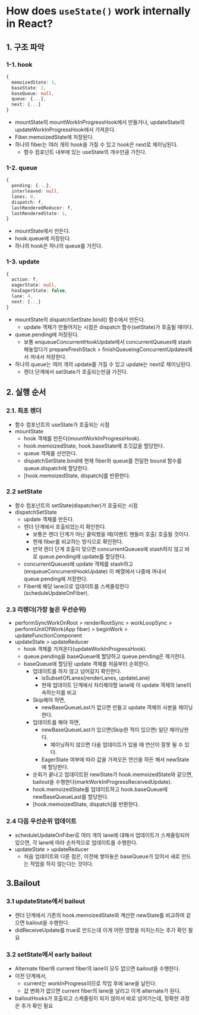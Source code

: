 # How does `useState()` work internally in React?

## 1. 구조 파악

### 1-1. hook

```ts
{
  memoizedState: 1,
  baseState: 1,
  baseQueue: null,
  queue: {...},
  next: {...}
}
```

- mountState의 mountWorkInProgressHook에서 만들거나, updateState의 updateWorkInProgressHook에서 가져온다.
- Fiber.memoizedState에 저장된다.
- 하나의 fiber는 여러 개의 hook을 가질 수 있고 hook은 next로 체이닝된다.
  - 함수 컴포넌트 내부에 있는 useState의 개수만큼 가진다.

### 1-2. queue

```ts
{
  pending: {...},
  interleaved: null,
  lanes: 0,
  dispatch: f,
  lastRenderedReducer: f,
  lastRenderedState: 1,
}
```

- mountState에서 만든다.
- hook.queue에 저장된다.
- 하나의 hook은 하나의 queue를 가진다.

### 1-3. update

```ts
{
  action: f,
  eagerState: null,
  hasEagerState: false,
  lane: 4,
  next: {...}
}
```

- mountState의 dispatchSetState.bind() 함수에서 만든다.
  - update 객체가 만들어지는 시점은 dispatch 함수(setState)가 호출될 때이다.
- queue.pending에 저장된다.
  - 보통 enqueueConcurrentHookUpdate에서 concurrentQueues에 stash 해놓았다가 prepareFreshStack > finishQueueingConcurrentUpdates에서 꺼내서 저장한다.
- 하나의 queue는 여러 개의 update를 가질 수 있고 update는 next로 체이닝된다.
  - 렌더 단계에서 setState가 호출되는만큼 가진다.

## 2. 실행 순서

### 2.1. 최초 렌더

- 함수 컴포넌트의 useState가 호출되는 시점
- mountState
  - hook 객체를 만든다(mountWorkInProgressHook).
  - hook.memoizedState, hook.baseState에 초깃값을 할당한다.
  - queue 객체를 선언한다.
  - dispatchSetState.bind에 현재 fiber와 queue를 전달한 bound 함수를 queue.dispatch에 할당한다.
  - [hook.memoizedState, dispatch]를 반환한다.

### 2.2 setState

- 함수 컴포넌트의 setState(dispatcher)가 호출되는 시점
- dispatchSetState
  - update 객체를 만든다.
  - 렌더 단계에서 호출되었는지 확인한다.
    - 보통은 렌더 단계가 아닌 클릭했을 때(이벤트 핸들러 호출) 호출될 것이다.
    - 현재 fiber를 비교하는 방식으로 확인한다.
    - 만약 렌더 단계 호출이 맞으면 concurrentQueues에 stash하지 않고 바로 queue.pending에 update를 할당한다.
  - concurrentQueues에 update 객체를 stash하고(enqueueConcurrentHookUpdate) 이 배열에서 나중에 꺼내서 queue.pending에 저장한다.
  - Fiber에 해당 lane으로 업데이트를 스케줄링한다(scheduleUpdateOnFiber).

### 2.3 리렌더(가장 높은 우선순위)

- performSyncWorkOnRoot > renderRootSync > workLoopSync > performUnitOfWork(App fiber) > beginWork > updateFunctionComponent
- updateState > updateReducer
  - hook 객체를 가져온다(updateWorkInProgressHook).
  - queue.pending을 baseQueue에 할당하고 queue.pending은 제거한다.
  - baseQueue애 할당된 update 객체를 처음부터 순회한다.
    - 업데이트를 하지 않고 넘어갈지 확인한다.
      - isSubsetOfLanes(renderLanes, updateLane)
      - 현재 업데이트 단계에서 처리해야할 lane에 이 update 객체의 lane이 속하는지를 비교
    - Skip해야 하면,
      - newBaseQueueLast가 없으면 만들고 update 객체의 사본을 체이닝한다.
    - 업데이트를 해야 하면,
      - newBaseQueueLast가 있으면(Skip한 적이 있으면) 일단 체이닝한다.
        - 체이닝하지 않으면 다음 업데이트가 있을 때 연산이 잘못 될 수 있다.
      - EagerState 여부에 따라 값을 가져오든 연산을 하든 해서 newState에 할당한다.
    - 순회가 끝나고 업데이트된 newState가 hook.memoizedState와 같으면, bailout을 수행한다(markWorkInProgressReceivedUpdate).
    - hook.memoizedState를 업데이트하고 hook.baseQueue에 newBaseQueueLast를 할당한다.
    - [hook.memoizedState, dispatch]를 반환한다.

### 2.4 다음 우선순위 업데이트

- scheduleUpdateOnFiber로 여러 개의 lane에 대해서 업데이트가 스케줄링되어 있으면, 각 lane에 따라 순차적으로 업데이트를 수행한다.
- updateState > updateReducer
  - 처음 업데이트와 다른 점은, 이전에 쌓아놓은 baseQueue가 있어서 새로 만드는 작업을 하지 않는다는 것이다.

## 3.Bailout

### 3.1 updateState에서 bailout

- 렌더 단계에서 기존의 hook.memoizedState와 계산한 newState를 비교하여 같으면 bailout을 수행한다.
- didReceiveUpdate를 true로 만드는데 이게 어떤 영향을 미치는지는 추가 확인 필요

### 3.2 setState에서 early bailout

- Alternate fiber와 current fiber의 lane이 모두 없으면 bailout을 수행한다.
- 이전 단계에서,
  - current는 workInProgress이므로 작업 후에 lane을 날린다.
  - 값 변화가 없으면 current fiber의 lane을 날리고 이게 alternate가 된다.
- bailoutHooks가 호출되고 스케줄링이 되지 않아서 바로 넘어가는데, 정확한 과정은 추가 확인 필요
